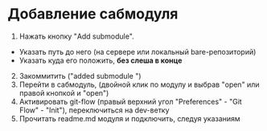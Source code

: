 # Добавление сабмодуля

1. Нажать кнопку "Add submodule".
* Указать путь до него (на сервере или локальный bare-репозиторий)
* Указать куда его положить, **без слеша в конце**
2. Закоммитить ("added submodule <name>")
3. Перейти в сабмодуль, (двойной клик по модулу и выбрав "open" или правой кнопкой и "open")
4. Активировать git-flow (правый верхний угол "Preferences" - "Git Flow" - "Init"), переключиться на dev-ветку
5. Прочитать readme.md модуля и подключить, следуя указаниям
